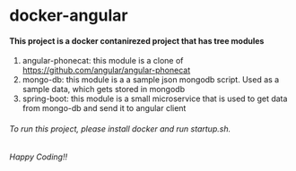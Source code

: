 # docker-angular

#### This project is a docker contanirezed project that has tree modules
  1. angular-phonecat: this module is a clone of https://github.com/angular/angular-phonecat
  2. mongo-db: this module is a a sample json mongodb script. Used as a sample data, which gets stored in mongodb
  3. spring-boot: this module is a small microservice that is used to get data from mongo-db and send it to angular client

###### To run this project, please install docker and run startup.sh.

###### Happy Coding!!
